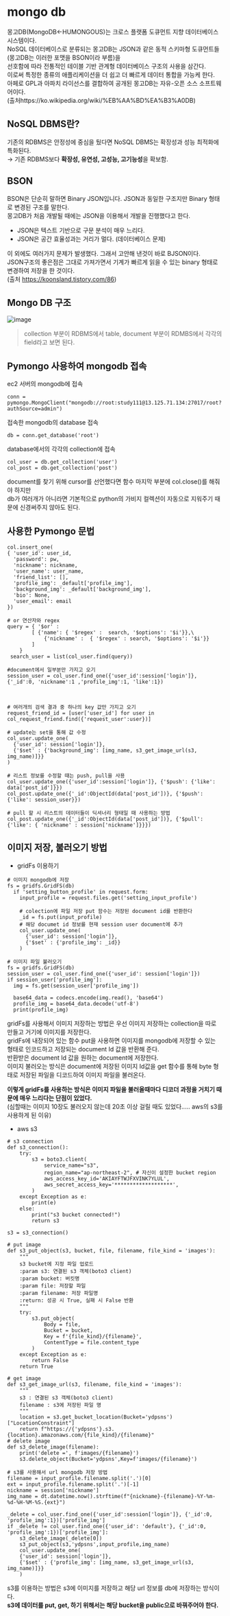 mongo db
===========
몽고DB(MongoDB←HUMONGOUS)는 크로스 플랫폼 도큐먼트 지향 데이터베이스 시스템이다.   
NoSQL 데이터베이스로 분류되는 몽고DB는 JSON과 같은 동적 스키마형 도큐먼트들(몽고DB는 이러한 포맷을 BSON이라 부름)을  
선호함에 따라 전통적인 테이블 기반 관계형 데이터베이스 구조의 사용을 삼간다.  
이로써 특정한 종류의 애플리케이션을 더 쉽고 더 빠르게 데이터 통합을 가능케 한다.   
아페로 GPL과 아파치 라이선스를 결합하여 공개된 몽고DB는 자유-오픈 소스 소프트웨어이다.  
(출처https://ko.wikipedia.org/wiki/%EB%AA%BD%EA%B3%A0DB)  

NoSQL DBMS란?
------------
기존의 RDBMS은 안정성에 중심을 뒀다면 NoSQL DBMS는 확장성과 성능 최적화에 특화된다.  
→ 기존 RDBMS보다 **확장성, 유연성, 고성능, 고기능성**을 확보함.

BSON
-----------
BSON은 단순히 말하면 Binary JSON입니다. JSON과 동일한 구조지만 Binary 형태로 변경된 구조를 말한다.  
몽고DB가 처음 개발될 때에는 JSON을 이용해서 개발을 진행했다고 한다.  
  + JSON은 텍스트 기반으로 구문 분석이 매우 느리다.
  + JSON은 공간 효율성과는 거리가 멀다. (데이터베이스 문제)
 
이 외에도 여러가지 문제가 발생했다. 그래서 고안해 낸것이 바로 BJSON이다.  
JSON구조의 좋은점은 그대로 가져가면서 기계가 빠르게 읽을 수 있는 binary 형태로 변경하여 저장을 한 것이다.  
(출처 https://koonsland.tistory.com/86)  

Mongo DB 구조
---------
![image](https://user-images.githubusercontent.com/86212081/153831891-52605b09-c9fe-4556-aca8-00e139ab3d2d.png)  

>collection 부분이 RDBMS에서 table, document 부분이 RDMBS에서 각각의 field라고 보면 된다.

Pymongo 사용하여 mongodb 접속
-----------
ec2 서버의 mongodb에 접속
```
conn = pymongo.MongoClient("mongodb://root:study111@13.125.71.134:27017/root?authSource=admin")
```
접속한 mongodb의 database 접속
```
db = conn.get_database('root')
```
database에서의 각각의 collection에 접속
```
col_user = db.get_collection('user')
col_post = db.get_collection('post')
```
document를 찾기 위해 cursor를 선언했다면 함수 마지막 부분에 col.close()를 해줘야 하지만  
db가 여러개가 아니라면 기본적으로 python의 가비지 컬렉션이 자동으로 지워주기 때문에 신경써주지 않아도 된다. 

사용한 Pymongo 문법
-----------
```
col.insert_one(
{ 'user_id': user_id,
  'password': pw,
  'nickname': nickname,
  'user_name': user_name,
  'friend_list': [],
  'profile_img': _default['profile_img'],
  'background_img': _default['background_img'],
  'bio': None,
  'user_email': email
})

# or 연산자와 regex
query = { '$or' : 
        [ {'name': { '$regex' :  search, '$options': '$i'}},\
            {'nickname' :  { '$regex' : search, '$options': '$i'}}
        ]
    }
 search_user = list(col_user.find(query))
    
#document에서 일부분만 가지고 오기
session_user = col_user.find_one({'user_id':session['login']},{'_id':0, 'nickname':1 ,'profile_img':1, 'like':1})



# 여러개의 검색 결과 중 하나의 key 값만 가지고 오기
request_friend_id = [user['user_id'] for user in col_request_friend.find({'request_user':user})]

# update는 set을 통해 값 수정
col_user.update_one(
  {'user_id': session['login']},
  {'$set' : {'background_img': [img_name, s3_get_image_url(s3, img_name)]}}
)

# 리스트 정보를 수정할 때는 push, pull을 사용
col_user.update_one({'user_id':session['login']}, {'$push': {'like': data['post_id']}})
col_post.update_one({'_id':ObjectId(data['post_id'])}, {'$push': {'like': session_user}})

# pull 할 시 리스트의 데이터들이 딕셔너리 형태일 때 사용하는 방법
col_post.update_one({'_id':ObjectId(data['post_id'])}, {'$pull': {'like': { 'nickname' : session['nickname']}}})
```

이미지 저장, 불러오기 방법
----------
  * gridFs 이용하기 
```
# 이미지 mongodb에 저장
fs = gridfs.GridFS(db)
  if 'setting_button_profile' in request.form:
    input_profile = request.files.get('setting_input_profile')

    # colection에 파일 저장 put 함수는 저장된 document id를 반환한다
    _id = fs.put(input_profile)
    # 해당 documet id 정보를 현재 session user document에 추가
    col_user.update_one(
      {'user_id': session['login']},
      {'$set' : {'profile_img': _id}}
    )

# 이미지 파일 불러오기 
fs = gridfs.GridFS(db)
session_user = col_user.find_one({'user_id': session['login']})
if session_user['profile_img']:
  img = fs.get(session_user['profile_img'])
  
  base64_data = codecs.encode(img.read(), 'base64')
  profile_img = base64_data.decode('utf-8')
  print(profile_img)
```
gridFs를 사용해서 이미지 저장하는 방법은 우선 이미지 저장하는 collection을 따로 만들고 거기에 이미지를 저장한다.  
gridFs에 내장되어 있는 함수 put을 사용하면 이미지를 mongodb에 저장할 수 있는 형태로 인코드하고 저장되는 document Id 값을 반환해 준다.  
반환받은 document Id 값을 원하는 document에 저장한다.  
이미지 불러오는 방식은 document에 저장된 이미지 Id값을 get 함수를 통해 byte 형태로 저장된 파일을 디코드하여 이미지 파일을 불러온다.  

**이렇게 gridFs를 사용하는 방식은 이미지 파일을 불러올때마다 디코더 과정을 거치기 때문에 매우 느리다는 단점이 있었다.**  
  (심할때는 이미지 10장도 불러오지 않는데 20초 이상 걸릴 때도 있었다..... aws의  s3를 사용하게 된 이유)

  * aws s3  
```
# s3 connection 
def s3_connection():
    try:
        s3 = boto3.client(
            service_name="s3",
            region_name="ap-northeast-2", # 자신이 설정한 bucket region
            aws_access_key_id='AKIAYFTWJFXVINK7YLUL',
            aws_secret_access_key='*******************',
        )
    except Exception as e:
        print(e)
    else:
        print("s3 bucket connected!")
        return s3

s3 = s3_connection()

# put image
def s3_put_object(s3, bucket, file, filename, file_kind = 'images'):
    """
    s3 bucket에 지정 파일 업로드
    :param s3: 연결된 s3 객체(boto3 client)
    :param bucket: 버킷명
    :param file: 저장할 파일
    :param filename: 저장 파일명
    :return: 성공 시 True, 실패 시 False 반환
    """
    try:
        s3.put_object(
            Body = file,
	        Bucket = bucket,
            Key = f'{file_kind}/{filename}',
            ContentType = file.content_type
        )
    except Exception as e:
        return False
    return True

# get image
def s3_get_image_url(s3, filename, file_kind = 'images'):
    """
    s3 : 연결된 s3 객체(boto3 client)
    filename : s3에 저장된 파일 명
    """
    location = s3.get_bucket_location(Bucket='ydpsns')["LocationConstraint"]
    return f"https://{'ydpsns'}.s3.{location}.amazonaws.com/{file_kind}/{filename}"
# delete image
def s3_delete_image(filename):
    print('delete =', f'images/{filename}')
    s3.delete_object(Bucket='ydpsns',Key=f'images/{filename}')
    
# s3를 사용해서 url mongodb 저장 방법
filename = input_profile.filename.split('.')[0]
ext = input_profile.filename.split('.')[-1]
nickname = session['nickname']
img_name = dt.datetime.now().strftime(f"{nickname}-{filename}-%Y-%m-%d-%H-%M-%S.{ext}")

_delete = col_user.find_one({'user_id':session['login']}, {'_id':0, 'profile_img':1})['profile_img']
if _delete != col_user.find_one({'user_id': 'default'}, {'_id':0, 'profile_img':1})['profile_img']:
    s3_delete_image(_delete[0])
    s3_put_object(s3,'ydpsns',input_profile,img_name)
    col_user.update_one(
	{'user_id': session['login']},
	{'$set' : {'profile_img': [img_name, s3_get_image_url(s3, img_name)]}}
    )
```
s3를 이용하는 방법은 s3에 이미지를 저장하고 해당 url 정보를 db에 저장하는 방식이다.  
**s3에 데이터를 put, get, 하기 위해서는 해당 bucket을 public으로 바꿔주어야 한다.**  
